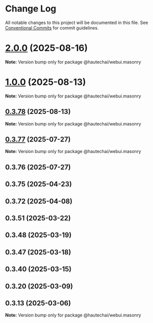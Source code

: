 # Change Log

All notable changes to this project will be documented in this file.
See [Conventional Commits](https://conventionalcommits.org) for commit guidelines.

# [2.0.0](https://github.com/HautechAI/webui/compare/@hautechai/webui.masonry@1.0.0...@hautechai/webui.masonry@2.0.0) (2025-08-16)

**Note:** Version bump only for package @hautechai/webui.masonry





# [1.0.0](https://github.com/HautechAI/webui/compare/@hautechai/webui.masonry@0.3.78...@hautechai/webui.masonry@1.0.0) (2025-08-13)

**Note:** Version bump only for package @hautechai/webui.masonry

## [0.3.78](https://github.com/HautechAI/webui/compare/@hautechai/webui.masonry@0.3.77...@hautechai/webui.masonry@0.3.78) (2025-08-13)

**Note:** Version bump only for package @hautechai/webui.masonry

## [0.3.77](https://github.com/HautechAI/webui/compare/@hautechai/webui.masonry@0.3.76...@hautechai/webui.masonry@0.3.77) (2025-07-27)

**Note:** Version bump only for package @hautechai/webui.masonry

## 0.3.76 (2025-07-27)

## 0.3.75 (2025-04-23)

## 0.3.72 (2025-04-08)

## 0.3.51 (2025-03-22)

## 0.3.48 (2025-03-19)

## 0.3.47 (2025-03-18)

## 0.3.40 (2025-03-15)

## 0.3.20 (2025-03-09)

## 0.3.13 (2025-03-06)

**Note:** Version bump only for package @hautechai/webui.masonry
